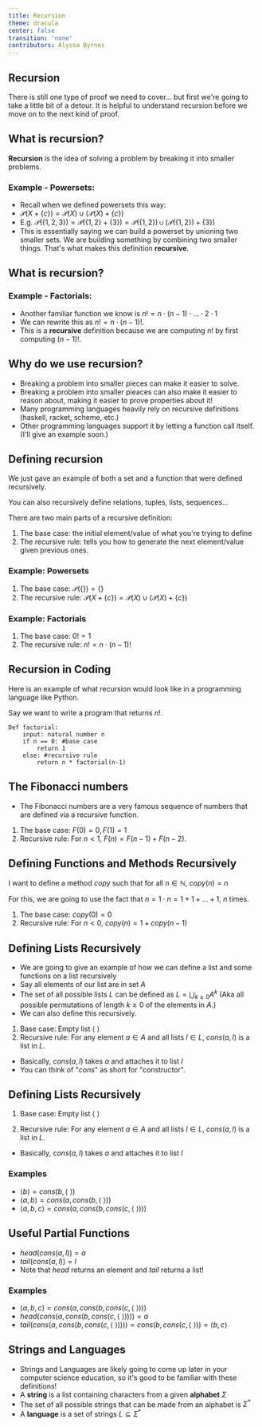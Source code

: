 ```yaml
---
title: Recursion
theme: dracula
center: false
transition: 'none'
contributors: Alyssa Byrnes
---
```



## Recursion
<div id="content">

There is still one type of proof we need to cover... but first we're going to take a little bit of a detour.
It is helpful to understand recursion before we move on to the next kind of proof.


</div>


## What is recursion?
<div id="content">

**Recursion** is the idea of solving a problem by breaking it into smaller problems.

### Example - Powersets: 

- Recall when we defined powersets this way:
- $\mathscr{P}(X + \{c\} ) = \mathscr{P}(X) \cup (\mathscr{P}(X) + \{c\})$
- E.g. $\mathscr{P}(\{1,2,3\}) = \mathscr{P}(\{1,2\} + \{3\}) = \mathscr{P}(\{1,2\}) \cup (\mathscr{P}(\{1,2\}) + \{3\})$
- This is essentially saying we can build a powerset by unioning two smaller sets. We are building something by combining two smaller things. That's what makes this definition **recursive**.


</div>


## What is recursion?
<div id="content">

### Example - Factorials:

- Another familiar function we know is $n! = n \cdot (n-1) \cdot \ldots \cdot 2 \cdot 1$
- We can rewrite this as $n! = n\cdot (n-1)!$.
- This is a **recursive** definition because we are computing $n!$ by first computing $(n-1)!$.


</div>


## Why do we use recursion?
<div id="content">

- Breaking a problem into smaller pieces can make it easier to solve.
- Breaking a problem into smaller pieaces can also make it easier to reason about, making it easier to prove properties about it! 
- Many programming languages heavily rely on recursive definitions (haskell, racket, scheme, etc.)
- Other programming languages support it by letting a function call itself. (I'll give an example soon.)



</div>


## Defining recursion
<div id="content">

We just gave an example of both a set and a function that were defined recursively.

You can also recursively define relations, tuples, lists, sequences...

There are two main parts of a recursive definition:

1. The base case: the initial element/value of what you're trying to define
2. The recursive rule: tells you how to generate the next element/value given previous ones.

### Example: Powersets

1. The base case: $\mathscr{P}(\{ \}) = \{\}$
2. The recursive rule: $\mathscr{P}(X + \{c\}) = \mathscr{P}(X) \cup (\mathscr{P}(X) + \{c\})$


### Example: Factorials

1. The base case: $0! = 1$
2. The recursive rule: $n! = n \cdot (n-1)!$



</div>


## Recursion in Coding
<div id="content">

Here is an example of what recursion would look like in a programming language like Python.

Say we want to write a program that returns $n!$.

    Def factorial:
        input: natural number n
        if n == 0: #base case
            return 1
        else: #recursive rule
            return n * factorial(n-1) 
        


</div>


## The Fibonacci numbers
<div id="content">

- The Fibonacci numbers are a very famous sequence of numbers that are defined via a recursive function.

1. The base case: $F(0) = 0, F(1) = 1$
2. Recursive rule: For $n < 1$, $F(n) = F(n-1) + F(n-2)$.


</div>


## Defining Functions and Methods Recursively
<div id="content">

I want to define a method $copy$ such that for all $n \in \mathbb{N}$, $copy(n)=n$

For this, we are going to use the fact that $n = 1 \cdot n = 1 + 1 + \ldots + 1$, $n$ times.

1. The base case: $copy(0) = 0$
2. Recursive rule: For $n<0$, $copy(n) = 1 + copy(n-1)$



</div>


## Defining Lists Recursively
<div id="content">

- We are going to give an example of how we can define a list and some functions on a list recursively
- Say all elements of our list are in set $A$
- The set of all possible lists $L$ can be defined as $L = \bigcup_{k\geq0}A^k$ 
(Aka all possible permutations of length $k \geq 0$ of the elements in $A$.)
- We can also define this recursively.

1. Base case: Empty list $\langle ~ \rangle$
2. Recursive rule: For any element $a \in A$ and all lists $l \in L$, $cons(a,l)$ is a list in $L$.

- Basically, $cons(a,l)$ takes $a$ and attaches it to list $l$
- You can think of "$cons$" as short for "constructor".


</div>


## Defining Lists Recursively
<div id="content">

1. Base case: Empty list $\langle ~ \rangle$

2. Recursive rule: For any element $a \in A$ and all lists $l \in L$, $cons(a,l)$ is a list in $L$.

- Basically, $cons(a,l)$ takes $a$ and attaches it to list $l$


### Examples
- $\langle b \rangle = cons(b, \langle ~ \rangle)$
- $\langle a, b \rangle = cons(a, cons(b, \langle ~ \rangle))$
- $\langle a, b, c \rangle = cons(a, cons(b, cons(c, \langle ~ \rangle)))$


</div>


## Useful Partial Functions
<div id="content">

- $head(cons( a,l )) = a$
- $tail(cons( a,l )) = l$
- Note that $head$ returns an element and $tail$ returns a list!

### Examples

- $\langle a, b, c \rangle = cons(a, cons(b, cons(c, \langle ~ \rangle)))$
- $head(cons(a, cons(b, cons(c, \langle ~ \rangle)))) = a$
- $tail(cons(a, cons(b, cons(c, \langle ~ \rangle)))) = cons(b, cons(c, \langle ~ \rangle)) = \langle b, c \rangle$




</div>


## Strings and Languages
<div id="content">

- Strings and Languages are likely going to come up later in your computer science education, so it's good to be familiar with these definitions!
- A **string** is a list containing characters from a given **alphabet** $\Sigma$
- The set of all possible strings that can be made from an alphabet is $\Sigma^*$
- A **language** is a set of strings $L \subseteq \Sigma^*$

</div>


